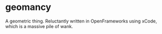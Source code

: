 # geomancy
A geometric thing.
Reluctantly written in OpenFrameworks using xCode, which is a massive pile of wank.
